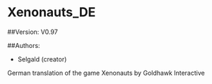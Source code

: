 # Xenonauts_DE

##Version:
V0.97

##Authors:
- Selgald (creator)


German translation of the game Xenonauts by Goldhawk Interactive
